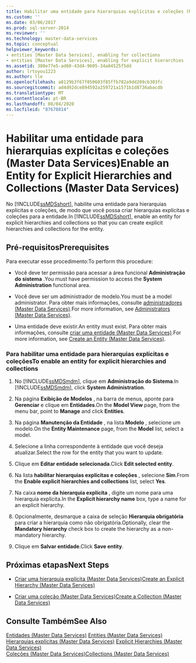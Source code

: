 ```yaml
---
title: Habilitar uma entidade para hierarquias explícitas e coleções (Master Data Services) | Microsoft Docs
ms.custom: ''
ms.date: 03/06/2017
ms.prod: sql-server-2014
ms.reviewer: ''
ms.technology: master-data-services
ms.topic: conceptual
helpviewer_keywords:
- entities [Master Data Services], enabling for collections
- entities [Master Data Services], enabling for explicit hierarchies
ms.assetid: 380e77e5-ad60-43d4-9605-34a84525f5dd
author: lrtoyou1223
ms.author: lle
ms.openlocfilehash: a8129b3f67f050603f85ffb782a9dd209cb303fc
ms.sourcegitcommit: ad4d92dce894592a259721a1571b1d8736abacdb
ms.translationtype: MT
ms.contentlocale: pt-BR
ms.lasthandoff: 08/04/2020
ms.locfileid: "87678814"
---
```

# <a name="enable-an-entity-for-explicit-hierarchies-and-collections-master-data-services"></a><span data-ttu-id="f6cf1-102">Habilitar uma entidade para hierarquias explícitas e coleções (Master Data Services)</span><span class="sxs-lookup"><span data-stu-id="f6cf1-102">Enable an Entity for Explicit Hierarchies and Collections (Master Data Services)</span></span>
  <span data-ttu-id="f6cf1-103">No [!INCLUDE[ssMDSshort](../includes/ssmdsshort-md.md)], habilite uma entidade para hierarquias explícitas e coleções, de modo que você possa criar hierarquias explícitas e coleções para a entidade.</span><span class="sxs-lookup"><span data-stu-id="f6cf1-103">In [!INCLUDE[ssMDSshort](../includes/ssmdsshort-md.md)], enable an entity for explicit hierarchies and collections so that you can create explicit hierarchies and collections for the entity.</span></span>  
  
## <a name="prerequisites"></a><span data-ttu-id="f6cf1-104">Pré-requisitos</span><span class="sxs-lookup"><span data-stu-id="f6cf1-104">Prerequisites</span></span>  
 <span data-ttu-id="f6cf1-105">Para executar esse procedimento:</span><span class="sxs-lookup"><span data-stu-id="f6cf1-105">To perform this procedure:</span></span>  
  
-   <span data-ttu-id="f6cf1-106">Você deve ter permissão para acessar a área funcional **Administração do sistema** .</span><span class="sxs-lookup"><span data-stu-id="f6cf1-106">You must have permission to access the **System Administration** functional area.</span></span>  
  
-   <span data-ttu-id="f6cf1-107">Você deve ser um administrador de modelo.</span><span class="sxs-lookup"><span data-stu-id="f6cf1-107">You must be a model administrator.</span></span> <span data-ttu-id="f6cf1-108">Para obter mais informações, consulte [administradores &#40;Master Data Services&#41;](administrators-master-data-services.md).</span><span class="sxs-lookup"><span data-stu-id="f6cf1-108">For more information, see [Administrators &#40;Master Data Services&#41;](administrators-master-data-services.md).</span></span>  
  
-   <span data-ttu-id="f6cf1-109">Uma entidade deve existir.</span><span class="sxs-lookup"><span data-stu-id="f6cf1-109">An entity must exist.</span></span> <span data-ttu-id="f6cf1-110">Para obter mais informações, consulte [criar uma entidade &#40;Master Data Services&#41;](../../2014/master-data-services/create-an-entity-master-data-services.md).</span><span class="sxs-lookup"><span data-stu-id="f6cf1-110">For more information, see [Create an Entity &#40;Master Data Services&#41;](../../2014/master-data-services/create-an-entity-master-data-services.md).</span></span>  
  
### <a name="to-enable-an-entity-for-explicit-hierarchies-and-collections"></a><span data-ttu-id="f6cf1-111">Para habilitar uma entidade para hierarquias explícitas e coleções</span><span class="sxs-lookup"><span data-stu-id="f6cf1-111">To enable an entity for explicit hierarchies and collections</span></span>  
  
1.  <span data-ttu-id="f6cf1-112">No [!INCLUDE[ssMDSmdm](../includes/ssmdsmdm-md.md)], clique em **Administração do Sistema**.</span><span class="sxs-lookup"><span data-stu-id="f6cf1-112">In [!INCLUDE[ssMDSmdm](../includes/ssmdsmdm-md.md)], click **System Administration**.</span></span>  
  
2.  <span data-ttu-id="f6cf1-113">Na página **Exibição de Modelos** , na barra de menus, aponte para **Gerenciar** e clique em **Entidades**.</span><span class="sxs-lookup"><span data-stu-id="f6cf1-113">On the **Model View** page, from the menu bar, point to **Manage** and click **Entities**.</span></span>  
  
3.  <span data-ttu-id="f6cf1-114">Na página **Manutenção da Entidade** , na lista **Modelo** , selecione um modelo.</span><span class="sxs-lookup"><span data-stu-id="f6cf1-114">On the **Entity Maintenance** page, from the **Model** list, select a model.</span></span>  
  
4.  <span data-ttu-id="f6cf1-115">Selecione a linha correspondente à entidade que você deseja atualizar.</span><span class="sxs-lookup"><span data-stu-id="f6cf1-115">Select the row for the entity that you want to update.</span></span>  
  
5.  <span data-ttu-id="f6cf1-116">Clique em **Editar entidade selecionada**.</span><span class="sxs-lookup"><span data-stu-id="f6cf1-116">Click **Edit selected entity**.</span></span>  
  
6.  <span data-ttu-id="f6cf1-117">Na lista **habilitar hierarquias explícitas e coleções** , selecione **Sim**.</span><span class="sxs-lookup"><span data-stu-id="f6cf1-117">From the **Enable explicit hierarchies and collections** list, select **Yes**.</span></span>  
  
7.  <span data-ttu-id="f6cf1-118">Na caixa **nome da hierarquia explícita** , digite um nome para uma hierarquia explícita.</span><span class="sxs-lookup"><span data-stu-id="f6cf1-118">In the **Explicit hierarchy name** box, type a name for an explicit hierarchy.</span></span>  
  
8.  <span data-ttu-id="f6cf1-119">Opcionalmente, desmarque a caixa de seleção **Hierarquia obrigatória** para criar a hierarquia como não obrigatória.</span><span class="sxs-lookup"><span data-stu-id="f6cf1-119">Optionally, clear the **Mandatory hierarchy** check box to create the hierarchy as a non-mandatory hierarchy.</span></span>  
  
9. <span data-ttu-id="f6cf1-120">Clique em **Salvar entidade**.</span><span class="sxs-lookup"><span data-stu-id="f6cf1-120">Click **Save entity**.</span></span>  
  
## <a name="next-steps"></a><span data-ttu-id="f6cf1-121">Próximas etapas</span><span class="sxs-lookup"><span data-stu-id="f6cf1-121">Next Steps</span></span>  
  
-   [<span data-ttu-id="f6cf1-122">Criar uma hierarquia explícita &#40;Master Data Services&#41;</span><span class="sxs-lookup"><span data-stu-id="f6cf1-122">Create an Explicit Hierarchy &#40;Master Data Services&#41;</span></span>](../../2014/master-data-services/create-an-explicit-hierarchy-master-data-services.md)  
  
-   [<span data-ttu-id="f6cf1-123">Criar uma coleção &#40;Master Data Services&#41;</span><span class="sxs-lookup"><span data-stu-id="f6cf1-123">Create a Collection &#40;Master Data Services&#41;</span></span>](../../2014/master-data-services/create-a-collection-master-data-services.md)  
  
## <a name="see-also"></a><span data-ttu-id="f6cf1-124">Consulte Também</span><span class="sxs-lookup"><span data-stu-id="f6cf1-124">See Also</span></span>  
 <span data-ttu-id="f6cf1-125">[Entidades &#40;Master Data Services&#41;](../../2014/master-data-services/entities-master-data-services.md) </span><span class="sxs-lookup"><span data-stu-id="f6cf1-125">[Entities &#40;Master Data Services&#41;](../../2014/master-data-services/entities-master-data-services.md) </span></span>  
 <span data-ttu-id="f6cf1-126">[Hierarquias explícitas &#40;Master Data Services&#41;](../../2014/master-data-services/explicit-hierarchies-master-data-services.md) </span><span class="sxs-lookup"><span data-stu-id="f6cf1-126">[Explicit Hierarchies &#40;Master Data Services&#41;](../../2014/master-data-services/explicit-hierarchies-master-data-services.md) </span></span>  
 [<span data-ttu-id="f6cf1-127">Coleções &#40;Master Data Services&#41;</span><span class="sxs-lookup"><span data-stu-id="f6cf1-127">Collections &#40;Master Data Services&#41;</span></span>](../../2014/master-data-services/collections-master-data-services.md)  
  
  
